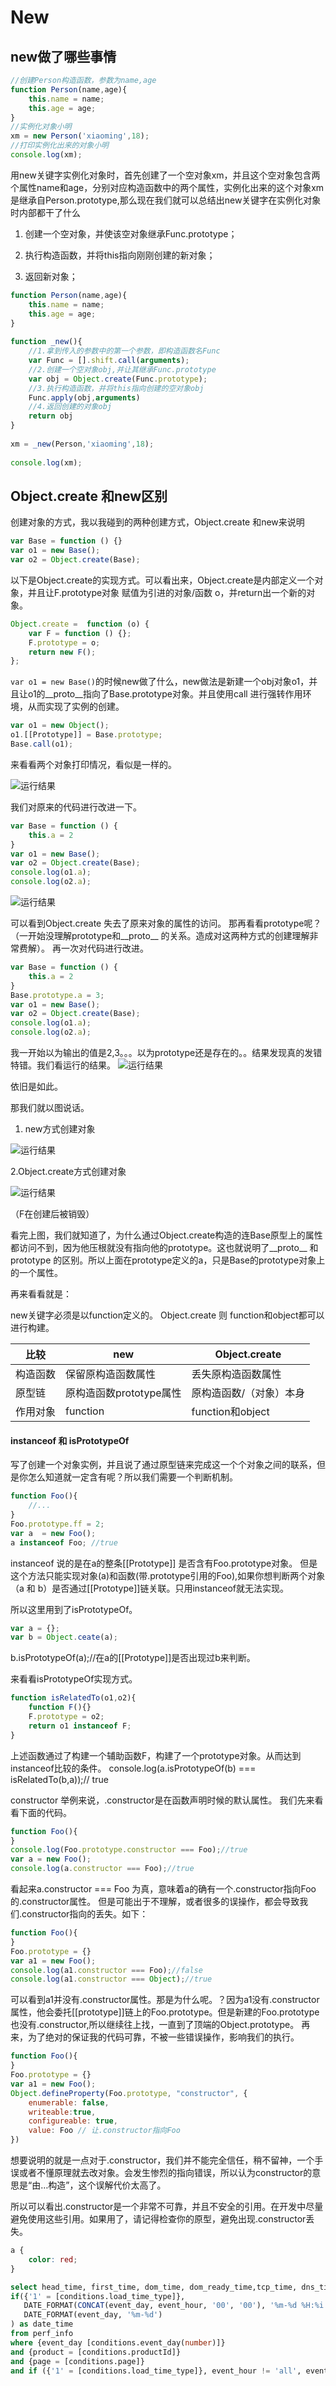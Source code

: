 # New

## new做了哪些事情
```js
//创建Person构造函数，参数为name,age
function Person(name,age){
    this.name = name;
    this.age = age;
}
//实例化对象小明
xm = new Person('xiaoming',18);
//打印实例化出来的对象小明
console.log(xm);
```

用new关键字实例化对象时，首先创建了一个空对象xm，并且这个空对象包含两个属性name和age，分别对应构造函数中的两个属性，实例化出来的这个对象xm是继承自Person.prototype,那么现在我们就可以总结出new关键字在实例化对象时内部都干了什么

1. 创建一个空对象，并使该空对象继承Func.prototype；

2. 执行构造函数，并将this指向刚刚创建的新对象；

3. 返回新对象；

```js
function Person(name,age){
    this.name = name;
    this.age = age;
}
 
function _new(){
    //1.拿到传入的参数中的第一个参数，即构造函数名Func
    var Func = [].shift.call(arguments);
    //2.创建一个空对象obj,并让其继承Func.prototype
    var obj = Object.create(Func.prototype);
    //3.执行构造函数，并将this指向创建的空对象obj
    Func.apply(obj,arguments)
    //4.返回创建的对象obj
    return obj
}
 
xm = _new(Person,'xiaoming',18);
 
console.log(xm);
```

## Object.create 和new区别
创建对象的方式，我以我碰到的两种创建方式，Object.create 和new来说明

```js
var Base = function () {}
var o1 = new Base();
var o2 = Object.create(Base);
```
以下是Object.create的实现方式。可以看出来，Object.create是内部定义一个对象，并且让F.prototype对象 赋值为引进的对象/函数 o，并return出一个新的对象。

```js
Object.create =  function (o) {
    var F = function () {};
    F.prototype = o;
    return new F();
};
```
`var o1 = new Base()`的时候new做了什么，new做法是新建一个obj对象o1，并且让o1的__proto__指向了Base.prototype对象。并且使用call 进行强转作用环境，从而实现了实例的创建。
```js
var o1 = new Object();
o1.[[Prototype]] = Base.prototype;
Base.call(o1);
```
来看看两个对象打印情况，看似是一样的。

![运行结果](../img/1.png)


我们对原来的代码进行改进一下。
```js
var Base = function () {
    this.a = 2
}
var o1 = new Base();
var o2 = Object.create(Base);
console.log(o1.a);
console.log(o2.a);
```

![运行结果](../img/2.png)

可以看到Object.create 失去了原来对象的属性的访问。 
那再看看prototype呢？（一开始没理解prototype和__proto__ 的关系。造成对这两种方式的创建理解非常费解）。 
再一次对代码进行改进。
```js
var Base = function () {
    this.a = 2
}
Base.prototype.a = 3;
var o1 = new Base();
var o2 = Object.create(Base);
console.log(o1.a);
console.log(o2.a);
```
我一开始以为输出的值是2,3。。。以为prototype还是存在的。。结果发现真的发错特错。我们看运行的结果。
![运行结果](../img/2.png)

依旧是如此。

那我们就以图说话。
1. new方式创建对象

![运行结果](../img/3.png)

2.Object.create方式创建对象

![运行结果](../img/4.png)

（F在创建后被销毁）

看完上图，我们就知道了，为什么通过Object.create构造的连Base原型上的属性都访问不到，因为他压根就没有指向他的prototype。这也就说明了__proto__ 和 prototype 的区别。所以上面在prototype定义的a，只是Base的prototype对象上的一个属性。

再来看看就是：

new关键字必须是以function定义的。
Object.create 则 function和object都可以进行构建。

|比较|new|Object.create|
|---|---|---|
|构造函数|保留原构造函数属性|丢失原构造函数属性|
|原型链|原构造函数prototype属性|原构造函数/（对象）本身|
|作用对象|function|function和object|

#### instanceof 和 isPrototypeOf
写了创建一个对象实例，并且说了通过原型链来完成这一个个对象之间的联系，但是你怎么知道就一定含有呢？所以我们需要一个判断机制。

```js
function Foo(){
    //...
}
Foo.prototype.ff = 2;
var a  = new Foo();
a instanceof Foo; //true
```
instanceof 说的是在a的整条[[Prototype]] 是否含有Foo.prototype对象。 但是这个方法只能实现对象(a)和函数(带.prototype引用的Foo),如果你想判断两个对象（a 和 b）是否通过[[Prototype]]链关联。只用instanceof就无法实现。

所以这里用到了isPrototypeOf。
```js
var a = {};
var b = Object.ceate(a);
```
b.isPrototypeOf(a);//在a的[[Prototype]]是否出现过b来判断。

来看看isPrototypeOf实现方式。
```js
function isRelatedTo(o1,o2){
    function F(){}
    F.prototype = o2;
    return o1 instanceof F;
}
```
上述函数通过了构建一个辅助函数F，构建了一个prototype对象。从而达到instanceof比较的条件。 
console.log(a.isPrototypeOf(b) === isRelatedTo(b,a));// true

constructor
举例来说，.constructor是在函数声明时候的默认属性。 
我们先来看看下面的代码。
```js
function Foo(){
}
console.log(Foo.prototype.constructor === Foo);//true
var a = new Foo();
console.log(a.constructor === Foo);//true
```
看起来a.constructor === Foo 为真，意味着a的确有一个.constructor指向Foo的.constructor属性。 
但是可能出于不理解，或者很多的误操作，都会导致我们.constructor指向的丢失。如下：
```js
function Foo(){
}
Foo.prototype = {}
var a1 = new Foo();
console.log(a1.constructor === Foo);//false
console.log(a1.constructor === Object);//true
```
可以看到a1并没有.constructor属性。那是为什么呢。？因为a1没有.constructor属性，他会委托[[prototype]]链上的Foo.prototype。但是新建的Foo.prototype也没有.constructor,所以继续往上找，一直到了顶端的Object.prototype。 
再来，为了绝对的保证我的代码可靠，不被一些错误操作，影响我们的执行。
```js
function Foo(){
}
Foo.prototype = {}
var a1 = new Foo();
Object.defineProperty(Foo.prototype, "constructor", {
    enumerable: false,
    writeable:true,
    configureable: true,
    value: Foo // 让.constructor指向Foo
})
```
想要说明的就是一点对于.constructor，我们并不能完全信任，稍不留神，一个手误或者不懂原理就去改对象。会发生惨烈的指向错误，所以认为constructor的意思是“由…构造”，这个误解代价太高了。

所以可以看出.constructor是一个非常不可靠，并且不安全的引用。在开发中尽量避免使用这些引用。如果用了，请记得检查你的原型，避免出现.constructor丢失。

```css
a {
    color: red;
}
```

```sql
select head_time, first_time, dom_time, dom_ready_time,tcp_time, dns_time, event_hour, event_day,
if({'1' = [conditions.load_time_type]},
   DATE_FORMAT(CONCAT(event_day, event_hour, '00', '00'), '%m-%d %H:%i'),
   DATE_FORMAT(event_day, '%m-%d')
) as date_time
from perf_info
where {event_day [conditions.event_day(number)]}
and {product = [conditions.productId]}
and {page = [conditions.page]}
and if ({'1' = [conditions.load_time_type]}, event_hour != 'all', event_hour = 'all')
```
